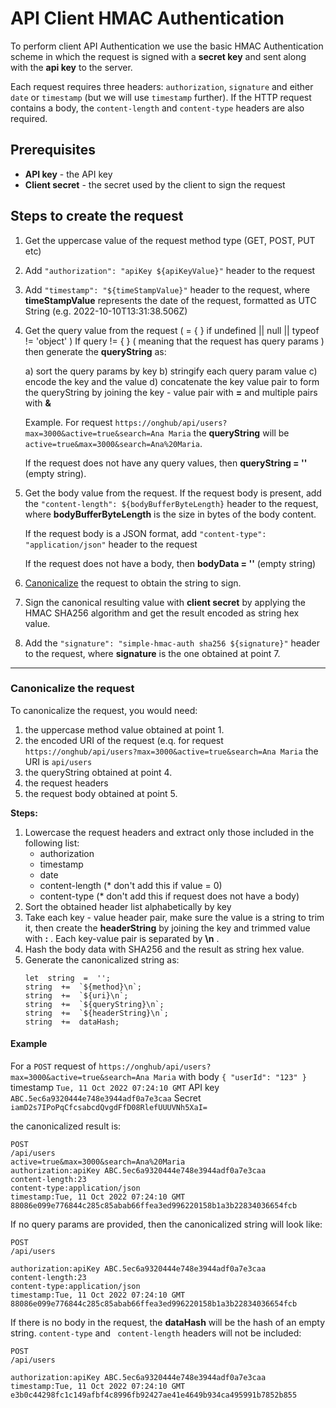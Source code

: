 # API Client HMAC Authentication

To perform client API Authentication we use the basic HMAC Authentication scheme in which the request is signed with a **secret key** and sent along with the **api key** to the server.

Each request requires three headers: `authorization`, `signature` and either `date` or `timestamp` (but we will use `timestamp` further). If the HTTP request contains a body, the `content-length` and `content-type` headers are also required.


## Prerequisites
- **API key** - the API key
- **Client secret** - the secret used by the client to sign the request


## Steps to create the request

1. Get the uppercase value of the request method type (GET, POST, PUT etc)
2. Add `"authorization": "apiKey ${apiKeyValue}"` header to the request
3. Add `"timestamp": "${timeStampValue}"` header to the request, where **timeStampValue** represents the date of the request, formatted as UTC String (e.g. 2022-10-10T13:31:38.506Z)
4. Get the query value from the request ( =  { } if  undefined || null || typeof != 'object' )
If query != { } ( meaning that the request has query params ) then generate the **queryString**  as:

	a) sort the query params by key
	b) stringify each query param value
	c) encode the key and the value
	d) concatenate the key value pair to form the queryString by joining the key - value pair with **=** and multiple pairs with **&** 

	Example. For request `https://onghub/api/users?max=3000&active=true&search=Ana Maria` the **queryString** will be `active=true&max=3000&search=Ana%20Maria`.
	
	If the request does not have any query values, then **queryString = ''** (empty string).
5. Get the body value from the request.
	If the request body is present, add the `"content-length": ${bodyBufferByteLength}` header to the request, where **bodyBufferByteLength** is the size in bytes of the body content.
	
	If the request body is a JSON format, add `"content-type": "application/json"` header to the request
	
	If the request does not have a body, then **bodyData = ''** (empty string)
	
6.  [Canonicalize](#canonicalize-the-request) the request to obtain the string to sign.
7. Sign the canonical resulting value with **client secret** by applying the HMAC SHA256 algorithm and get the result encoded as string hex value.
8. Add the `"signature": "simple-hmac-auth sha256 ${signature}"` header to the request, where **signature** is the one obtained at point 7.


_________________

### Canonicalize the request 
To canonicalize the request, you would need:
1. the uppercase method value obtained at point 1.
2. the encoded URI of the request (e.q. for request `https://onghub/api/users?max=3000&active=true&search=Ana Maria` the URI is `api/users`
3. the queryString obtained at point 4.
4. the request headers
5. the request body obtained at point 5.

**Steps:**
1. Lowercase the request headers and extract only those included in the following list:
	 - authorization
	 - timestamp
	 - date
	 - content-length (* don't add this if value = 0)
	 - content-type (* don't add this if request does not have a body)
2. Sort the obtained header list alphabetically by key
3. Take each key - value header pair, make sure the value is a string to trim it, then create the **headerString** by joining the key and trimmed value with **:** . Each key-value pair is separated by **\n** . 
4. Hash the body data with SHA256 and the result as string hex value.
5. Generate the canonicalized string as:
	```
	let  string  =  '';
	string  +=  `${method}\n`;
	string  +=  `${uri}\n`;
	string  +=  `${queryString}\n`;
	string  +=  `${headerString}\n`;
	string  +=  dataHash;
	```
#### Example
For a `POST` request 
of `https://onghub/api/users?max=3000&active=true&search=Ana Maria`
with body `{ "userId": "123" }` 
timestamp `Tue, 11 Oct 2022 07:24:10 GMT`
API key  `ABC.5ec6a9320444e748e3944adf0a7e3caa`
Secret `iamD2s7IPoPqCfcsabcdQvgdFfD08RlefUUUVNh5XaI=`

the canonicalized result is:
```
POST
/api/users
active=true&max=3000&search=Ana%20Maria
authorization:apiKey ABC.5ec6a9320444e748e3944adf0a7e3caa
content-length:23
content-type:application/json
timestamp:Tue, 11 Oct 2022 07:24:10 GMT
88086e099e776844c285c85abab66ffea3ed996220158b1a3b22834036654fcb
```

If no query params are provided, then the canonicalized string will look like:
```
POST
/api/users

authorization:apiKey ABC.5ec6a9320444e748e3944adf0a7e3caa
content-length:23
content-type:application/json
timestamp:Tue, 11 Oct 2022 07:24:10 GMT
88086e099e776844c285c85abab66ffea3ed996220158b1a3b22834036654fcb
```

If there is no body in the request, the **dataHash** will be the hash of an empty string. `content-type` and `
content-length` headers will not be included:

```
POST
/api/users

authorization:apiKey ABC.5ec6a9320444e748e3944adf0a7e3caa
timestamp:Tue, 11 Oct 2022 07:24:10 GMT
e3b0c44298fc1c149afbf4c8996fb92427ae41e4649b934ca495991b7852b855
```
